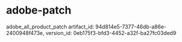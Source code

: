 # adobe-patch
adobe_all_product_patch
artifact_id: 94d814e5-7377-46db-a86e-2400948f473e, version_id: 0eb175f3-bfd3-4452-a32f-ba27fc03ded9
